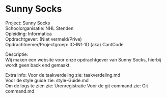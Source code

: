 ﻿# Sunny Socks

Project: Sunny Socks  
Schoolorganisatie: NHL Stenden  
Opleiding: Informatica  
Opdrachtgever: (Niet vermeld/Prive)  
Opdrachtnemer/Projectgroep: IC-INf-1D (aka) CantCode  
  
Descriptie:  
Wij maken een website voor onze opdrachtgever van Sunny Socks, hierbij wordt geen back end gemaakt.  
  
Extra info:
Voor de taakverdeling zie: taakverdeling.md  
Voor de style guide zie: style-Guide.md  
Om de logs te zien zie: Urenregistratie
Voor de git command zie: Git command.md
